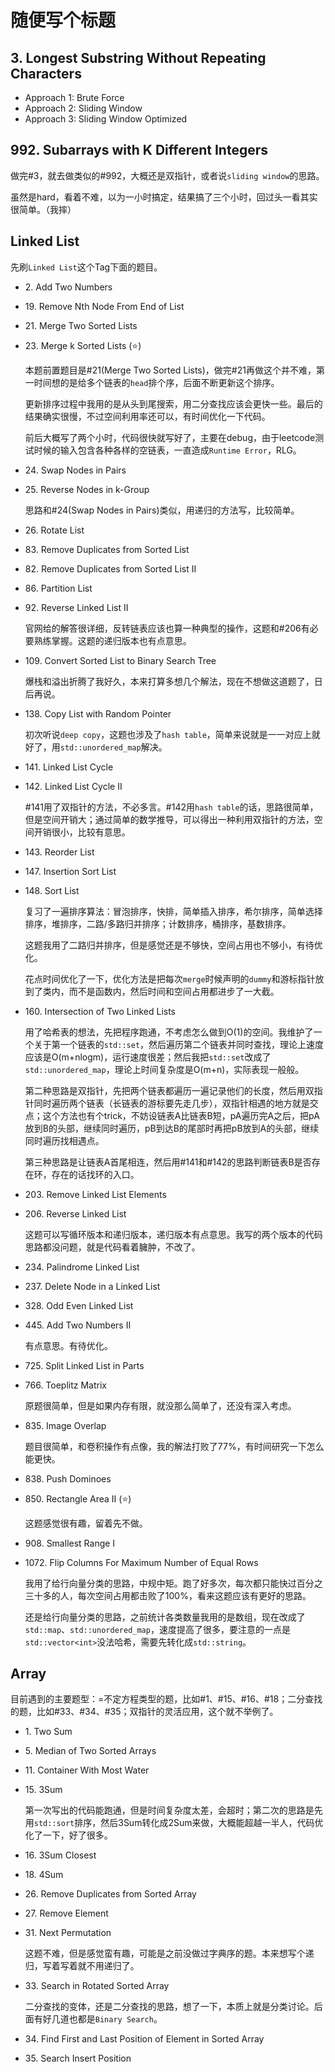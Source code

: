 # 随便写个标题

## 3. Longest Substring Without Repeating Characters
- Approach 1: Brute Force
- Approach 2: Sliding Window
- Approach 3: Sliding Window Optimized

## 992. Subarrays with K Different Integers
做完#3，就去做类似的#992，大概还是双指针，或者说`sliding window`的思路。

虽然是hard，看着不难，以为一小时搞定，结果搞了三个小时，回过头一看其实很简单。（我摔）

## Linked List
先刷`Linked List`这个Tag下面的题目。

- 2\. Add Two Numbers
- 19\. Remove Nth Node From End of List
- 21\. Merge Two Sorted Lists
- 23\. Merge k Sorted Lists (⭐)
    
    本题前置题目是#21(Merge Two Sorted Lists)，做完#21再做这个并不难，第一时间想的是给多个链表的`head`排个序，后面不断更新这个排序。

    更新排序过程中我用的是从头到尾搜索，用二分查找应该会更快一些。最后的结果确实很慢，不过空间利用率还可以，有时间优化一下代码。

    前后大概写了两个小时，代码很快就写好了，主要在debug，由于leetcode测试时候的输入包含各种各样的空链表，一直造成`Runtime Error`，RLG。

- 24\. Swap Nodes in Pairs
- 25\. Reverse Nodes in k-Group
    
    思路和#24(Swap Nodes in Pairs)类似，用递归的方法写，比较简单。

- 26\. Rotate List
- 83\. Remove Duplicates from Sorted List
- 82\. Remove Duplicates from Sorted List II
- 86\. Partition List
- 92\. Reverse Linked List II
  
  官网给的解答很详细，反转链表应该也算一种典型的操作，这题和#206有必要熟练掌握。这题的递归版本也有点意思。

- 109\. Convert Sorted List to Binary Search Tree
  
  爆栈和溢出折腾了我好久，本来打算多想几个解法，现在不想做这道题了，日后再说。

- 138\. Copy List with Random Pointer
  
  初次听说`deep copy`，这题也涉及了`hash table`，简单来说就是一一对应上就好了，用`std::unordered_map`解决。

- 141\. Linked List Cycle
- 142\. Linked List Cycle II
  
  #141用了双指针的方法，不必多言。#142用`hash table`的话，思路很简单，但是空间开销大；通过简单的数学推导，可以得出一种利用双指针的方法，空间开销很小，比较有意思。

- 143\. Reorder List
- 147\. Insertion Sort List
- 148\. Sort List
  
  复习了一遍排序算法：冒泡排序，快排，简单插入排序，希尔排序，简单选择排序，堆排序，二路/多路归并排序；计数排序，桶排序，基数排序。

  这题我用了二路归并排序，但是感觉还是不够快，空间占用也不够小，有待优化。

  花点时间优化了一下，优化方法是把每次`merge`时候声明的`dummy`和游标指针放到了类内，而不是函数内，然后时间和空间占用都进步了一大截。

- 160\. Intersection of Two Linked Lists
  
  用了哈希表的想法，先把程序跑通，不考虑怎么做到O(1)的空间。我维护了一个关于第一个链表的`std::set`，然后遍历第二个链表并同时查找，理论上速度应该是O(m+nlogm)，运行速度很差；然后我把`std::set`改成了`std::unordered_map`，理论上时间复杂度是O(m+n)，实际表现一般般。

  第二种思路是双指针，先把两个链表都遍历一遍记录他们的长度，然后用双指针同时遍历两个链表（长链表的游标要先走几步），双指针相遇的地方就是交点；这个方法也有个trick，不妨设链表A比链表B短，pA遍历完A之后，把pA放到B的头部，继续同时遍历，pB到达B的尾部时再把pB放到A的头部，继续同时遍历找相遇点。

  第三种思路是让链表A首尾相连，然后用#141和#142的思路判断链表B是否存在环，存在的话找环的入口。

- 203\. Remove Linked List Elements
- 206\. Reverse Linked List
  
  这题可以写循环版本和递归版本，递归版本有点意思。我写的两个版本的代码思路都没问题，就是代码看着臃肿，不改了。

- 234\. Palindrome Linked List
- 237\. Delete Node in a Linked List
- 328\. Odd Even Linked List
- 445\. Add Two Numbers II
  
  有点意思。有待优化。

- 725\. Split Linked List in Parts
- 766\. Toeplitz Matrix
  
  原题很简单，但是如果内存有限，就没那么简单了，还没有深入考虑。

- 835\. Image Overlap
  
  题目很简单，和卷积操作有点像，我的解法打败了77%，有时间研究一下怎么能更快。

- 838\. Push Dominoes
- 850\. Rectangle Area II (⭐)
  
  这题感觉很有趣，留着先不做。

- 908\. Smallest Range I
- 1072\. Flip Columns For Maximum Number of Equal Rows
  
  我用了给行向量分类的思路，中规中矩。跑了好多次，每次都只能快过百分之三十多的人，每次空间占用都击败了100%，看来这题应该有更好的思路。

  还是给行向量分类的思路，之前统计各类数量我用的是数组，现在改成了`std::map`、`std::unordered_map`，速度提高了很多，要注意的一点是`std::vector<int>`没法哈希，需要先转化成`std::string`。

## Array
目前遇到的主要题型：=不定方程类型的题，比如#1、#15、#16、#18；二分查找的题，比如#33、#34、#35；双指针的灵活应用，这个就不举例了。

- 1\. Two Sum
- 5\. Median of Two Sorted Arrays
- 11\. Container With Most Water
- 15\. 3Sum
  
  第一次写出的代码能跑通，但是时间复杂度太差，会超时；第二次的思路是先用`std::sort`排序，然后3Sum转化成2Sum来做，大概能超越一半人，代码优化了一下，好了很多。

- 16\. 3Sum Closest
- 18\. 4Sum
- 26\. Remove Duplicates from Sorted Array
- 27\. Remove Element
- 31\. Next Permutation
  
  这题不难，但是感觉蛮有趣，可能是之前没做过字典序的题。本来想写个递归，写着写着就不用递归了。
  
- 33\. Search in Rotated Sorted Array
  
  二分查找的变体，还是二分查找的思路，想了一下，本质上就是分类讨论。后面有好几道也都是`Binary Search`。

- 34\. Find First and Last Position of Element in Sorted Array
- 35\. Search Insert Position